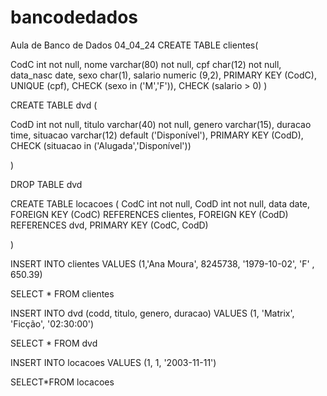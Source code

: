 # bancodedados
Aula de Banco de Dados 04_04_24
CREATE TABLE clientes(

CodC int not null,
nome varchar(80) not null,
cpf char(12) not null,
data_nasc date,
sexo char(1),
salario numeric (9,2),
PRIMARY KEY (CodC),
UNIQUE (cpf),
CHECK (sexo in ('M','F')),
CHECK (salario > 0)
  )
  
CREATE TABLE dvd (

CodD int not null,
titulo varchar(40) not null,
genero varchar(15),
duracao time,
situacao varchar(12) default ('Disponível'),
PRIMARY KEY (CodD),
CHECK (situacao in ('Alugada','Disponível'))

)

DROP TABLE dvd

CREATE TABLE locacoes (
CodC int not null,
CodD int not null,
data date,
FOREIGN KEY (CodC) REFERENCES clientes,
FOREIGN KEY (CodD) REFERENCES dvd,
PRIMARY KEY (CodC, CodD)

)

INSERT INTO clientes
VALUES (1,'Ana Moura', 8245738, '1979-10-02', 'F' ,
650.39)

SELECT * FROM clientes

INSERT INTO dvd (codd, titulo, genero, duracao)
VALUES (1, 'Matrix', 'Ficção', '02:30:00')

SELECT * FROM dvd

INSERT INTO locacoes
VALUES (1, 1, '2003-11-11')
  
SELECT*FROM locacoes
